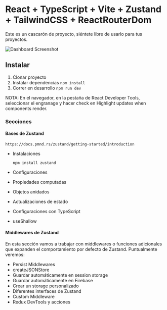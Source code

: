 # React + TypeScript + Vite + Zustand + TailwindCSS + ReactRouterDom

Este es un cascarón de proyecto, siéntete libre de usarlo para tus proyectos.

<img src="https://github.com/Klerith/zustand-mini-curso/blob/main/public/screenshot.png?raw=true" alt="Dashboard Screenshot">

## Instalar

1. Clonar proyecto
2. Instalar dependencias `npm install`
3. Correr en desarrollo `npm run dev`

NOTA: En el navegador, en la pestaña de React Developer Tools, seleccionar el engranage y hacer check en Highlight updates when components render.

### Secciones

#### Bases de Zustand

`https://docs.pmnd.rs/zustand/getting-started/introduction`

- Instalaciones

  `npm install zustand`

- Configuraciones
- Propiedades computadas
- Objetos anidados
- Actualizaciones de estado
- Configuraciones con TypeScript
- useShallow

#### Middlewares de Zustand

En esta sección vamos a trabajar con middlewares o funciones adicionales que expanden el comportamiento por defecto de Zustand. Puntualmente veremos:

- Persist Middlewares
- createJSONStore
- Guardar automáticamente en session storage
- Guardar automáticamente en Firebase
- Crear un storage personalizado
- Diferentes interfaces de Zustand
- Custom Middleware
- Redux DevTools y acciones
